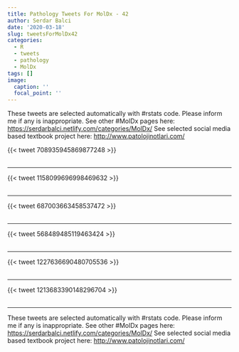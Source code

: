 ```yaml
---
title: Pathology Tweets For MolDx - 42
author: Serdar Balci
date: '2020-03-18'
slug: tweetsForMolDx42
categories:
  - R
  - tweets
  - pathology
  - MolDx
tags: []
image:
  caption: ''
  focal_point: ''
---
```



These tweets are selected automatically with #rstats code. Please inform me if any is inappropriate.
See other #MolDx pages here: https://serdarbalci.netlify.com/categories/MolDx/ 
See selected social media based textbook project here: http://www.patolojinotlari.com/

{{< tweet 708935945869877248 >}}
<br>
<br>
<hr>
{{< tweet 1158099696998469632 >}}
<br>
<br>
<hr>
{{< tweet 687003663458537472 >}}
<br>
<br>
<hr>
{{< tweet 568489485119463424 >}}
<br>
<br>
<hr>
{{< tweet 1227636690480705536 >}}
<br>
<br>
<hr>
{{< tweet 1213683390148296704 >}}
<br>
<br>
<hr>


These tweets are selected automatically with #rstats code. Please inform me if any is inappropriate.
See other #MolDx pages here: https://serdarbalci.netlify.com/categories/MolDx/ 
See selected social media based textbook project here: http://www.patolojinotlari.com/

